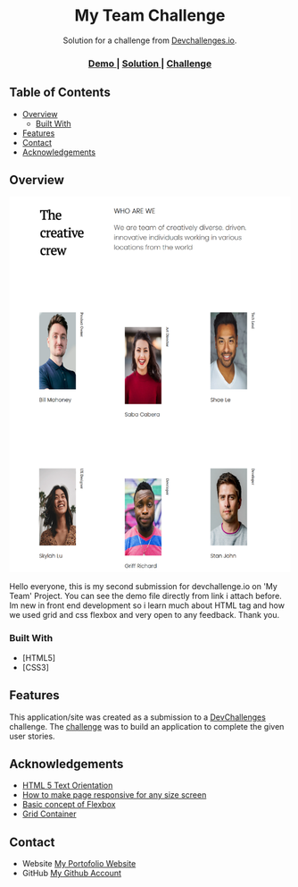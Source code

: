 <h1 align="center">My Team Challenge</h1>

<div align="center">
   Solution for a challenge from  <a href="https://devchallenges.io/challenges/hhmesazsqgKXrTkYkt0U" target="_blank">Devchallenges.io</a>.
</div>

<div align="center">
  <h3>
    <a href="https://myteamprojectalfi.netlify.app/">
      Demo
    </a>
    <span> | </span>
    <a href="https://https://github.com/TahoeBoelat/Responsive-Dev-Challenges/tree/main/my_team_project">
      Solution
    </a>
    <span> | </span>
    <a href="https://devchallenges.io/challenges/hhmesazsqgKXrTkYkt0U">
      Challenge
    </a>
  </h3>
</div>

## Table of Contents

- [Overview](#overview)
  - [Built With](#built-with)
- [Features](#features)
- [Contact](#contact)
- [Acknowledgements](#acknowledgements)

## Overview

![screenshot](https://raw.githubusercontent.com/TahoeBoelat/Responsive-Dev-Challenges/main/my_team_project/Screen%20Shot%202021-01-22%20at%2010.07.24.png)

Hello everyone, this is my second submission for devchallenge.io on 'My Team' Project. You can see the demo file directly from link i attach before. Im new in front end development so i learn much about HTML tag and how we used grid and css flexbox and very open to any feedback. Thank you.

### Built With

- [HTML5]
- [CSS3]

## Features

This application/site was created as a submission to a [DevChallenges](https://devchallenges.io/challenges/hhmesazsqgKXrTkYkt0U) challenge. The [challenge](https://devchallenges.io/challenges/hhmesazsqgKXrTkYkt0U) was to build an application to complete the given user stories.


## Acknowledgements

- [HTML 5 Text Orientation](https://stackoverflow.com/questions/489340/vertically-align-text-next-to-an-image)
- [How to make page responsive for any size screen ](https://stackoverflow.com/questions/53739365/how-to-make-my-page-responsive-to-any-screen-size)
- [Basic concept of Flexbox](https://developer.mozilla.org/en-US/docs/Web/CSS/CSS_Flexible_Box_Layout/Basic_Concepts_of_Flexbox)
- [Grid Container]('https://www.w3schools.com/css/css_grid_container.asp')

## Contact

- Website [My Portofolio Website](https://tahoeboelat.github.io)
- GitHub [My Github Account](https://github.com/tahoeboelat)
